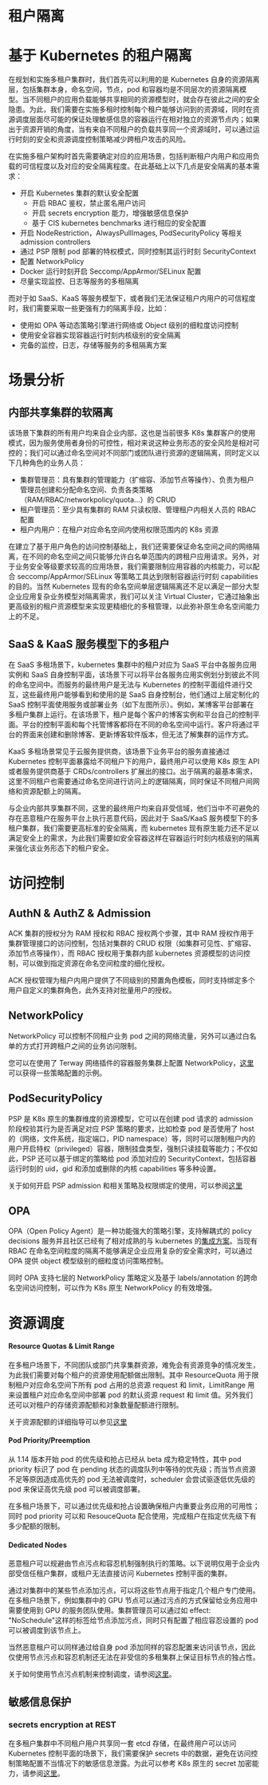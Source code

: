 # 租户隔离

# 基于 Kubernetes 的租户隔离

在规划和实施多租户集群时，我们首先可以利用的是 Kubernetes 自身的资源隔离层，包括集群本身，命名空间，节点，pod 和容器均是不同层次的资源隔离模型。当不同租户的应用负载能够共享相同的资源模型时，就会存在彼此之间的安全隐患。为此，我们需要在实施多租时控制每个租户能够访问到的资源域，同时在资源调度层面尽可能的保证处理敏感信息的容器运行在相对独立的资源节点内；如果出于资源开销的角度，当有来自不同租户的负载共享同一个资源域时，可以通过运行时刻的安全和资源调度控制策略减少跨租户攻击的风险。

在实施多租户架构时首先需要确定对应的应用场景，包括判断租户内用户和应用负载的可信程度以及对应的安全隔离程度。在此基础上以下几点是安全隔离的基本需求：

- 开启 Kubernetes 集群的默认安全配置
  - 开启 RBAC 鉴权，禁止匿名用户访问
  - 开启 secrets encryption 能力，增强敏感信息保护
  - 基于 CIS kubernetes benchmarks 进行相应的安全配置
- 开启 NodeRestriction，AlwaysPullImages, PodSecurityPolicy 等相关 admission controllers
- 通过 PSP 限制 pod 部署的特权模式，同时控制其运行时刻 SecurityContext
- 配置 NetworkPolicy
- Docker 运行时刻开启 Seccomp/AppArmor/SELinux 配置
- 尽量实现监控、日志等服务的多租隔离

而对于如 SaaS、KaaS 等服务模型下，或者我们无法保证租户内用户的可信程度时，我们需要采取一些更强有力的隔离手段，比如：

- 使用如 OPA 等动态策略引擎进行网络或 Object 级别的细粒度访问控制
- 使用安全容器实现容器运行时刻内核级别的安全隔离
- 完备的监控，日志，存储等服务的多租隔离方案

# 场景分析

## 内部共享集群的软隔离

该场景下集群的所有用户均来自企业内部，这也是当前很多 K8s 集群客户的使用模式，因为服务使用者身份的可控性，相对来说这种业务形态的安全风险是相对可控的；我们可以通过命名空间对不同部门或团队进行资源的逻辑隔离，同时定义以下几种角色的业务人员：

- 集群管理员：具有集群的管理能力（扩缩容、添加节点等操作）、负责为租户管理员创建和分配命名空间、负责各类策略（RAM/RBAC/networkpolicy/quota...）的 CRUD
- 租户管理员：至少具有集群的 RAM 只读权限、管理租户内相关人员的 RBAC 配置
- 租户内用户：在租户对应命名空间内使用权限范围内的 K8s 资源

在建立了基于用户角色的访问控制基础上，我们还需要保证命名空间之间的网络隔离，在不同的命名空间之间只能够允许白名单范围内的跨租户应用请求。另外，对于业务安全等级要求较高的应用场景，我们需要限制应用容器的内核能力，可以配合 seccomp/AppArmor/SELinux 等策略工具达到限制容器运行时刻 capabilities 的目的。当然 Kubernetes 现有的命名空间单层逻辑隔离还不足以满足一部分大型企业应用复杂业务模型对隔离需求，我们可以关注 Virtual Cluster，它通过抽象出更高级别的租户资源模型来实现更精细化的多租管理，以此弥补原生命名空间能力上的不足。

## SaaS & KaaS 服务模型下的多租户

在 SaaS 多租场景下，kubernetes 集群中的租户对应为 SaaS 平台中各服务应用实例和 SaaS 自身控制平面，该场景下可以将平台各服务应用实例划分到彼此不同的命名空间中。而服务的最终用户是无法与 Kubernetes 的控制平面组件进行交互，这些最终用户能够看到和使用的是 SaaS 自身控制台，他们通过上层定制化的 SaaS 控制平面使用服务或部署业务（如下左图所示）。例如，某博客平台部署在多租户集群上运行。在该场景下，租户是每个客户的博客实例和平台自己的控制平面。平台的控制平面和每个托管博客都将在不同的命名空间中运行。客户将通过平台的界面来创建和删除博客、更新博客软件版本，但无法了解集群的运作方式。

KaaS 多租场景常见于云服务提供商，该场景下业务平台的服务直接通过 Kubernetes 控制平面暴露给不同租户下的用户，最终用户可以使用 K8s 原生 API 或者服务提供商基于 CRDs/controllers 扩展出的接口。出于隔离的最基本需求，这里不同租户也需要通过命名空间进行访问上的逻辑隔离，同时保证不同租户间网络和资源配额上的隔离。

与企业内部共享集群不同，这里的最终用户均来自非受信域，他们当中不可避免的存在恶意租户在服务平台上执行恶意代码，因此对于 SaaS/KaaS 服务模型下的多租户集群，我们需要更高标准的安全隔离，而 kubernetes 现有原生能力还不足以满足安全上的需求，为此我们需要如安全容器这样在容器运行时刻内核级别的隔离来强化该业务形态下的租户安全。

# 访问控制

## AuthN & AuthZ & Admission

ACK 集群的授权分为 RAM 授权和 RBAC 授权两个步骤，其中 RAM 授权作用于集群管理接口的访问控制，包括对集群的 CRUD 权限（如集群可见性、扩缩容、添加节点等操作），而 RBAC 授权用于集群内部 kubernetes 资源模型的访问控制，可以做到指定资源在命名空间粒度的细化授权。

ACK 授权管理为租户内用户提供了不同级别的预置角色模板，同时支持绑定多个用户自定义的集群角色，此外支持对批量用户的授权。

## NetworkPolicy

NetworkPolicy 可以控制不同租户业务 pod 之间的网络流量，另外可以通过白名单的方式打开跨租户之间的业务访问限制。

您可以在使用了 Terway 网络插件的容器服务集群上配置 NetworkPolicy，[这里](https://github.com/ahmetb/kubernetes-network-policy-recipes)可以获得一些策略配置的示例。

## PodSecurityPolicy

PSP 是 K8s 原生的集群维度的资源模型，它可以在创建 pod 请求的 admission 阶段校验其行为是否满足对应 PSP 策略的要求，比如检查 pod 是否使用了 host 的（网络，文件系统，指定端口，PID namespace）等，同时可以限制租户内的用户开启特权（privileged）容器，限制挂盘类型，强制只读挂载等能力；不仅如此，PSP 还可以基于绑定的策略给 pod 添加对应的 SecurityContext，包括容器运行时刻的 uid，gid 和添加或删除的内核 capabilities 等多种设置。

关于如何开启 PSP admission 和相关策略及权限绑定的使用，可以参阅[这里](https://kubernetes.io/zh/docs/concepts/policy/pod-security-policy/#什么是-pod-安全策略)

## OPA

OPA（Open Policy Agent）是一种功能强大的策略引擎，支持解耦式的 policy decisions 服务并且社区已经有了相对成熟的与 kubernetes 的[集成方案](https://www.openpolicyagent.org/docs/latest/kubernetes-admission-control)。当现有 RBAC 在命名空间粒度的隔离不能够满足企业应用复杂的安全需求时，可以通过 OPA 提供 object 模型级别的细粒度访问策略控制。

同时 OPA 支持七层的 NetworkPolicy 策略定义及基于 labels/annotation 的跨命名空间访问控制，可以作为 K8s 原生 NetworkPolicy 的有效增强。

# 资源调度

#### Resource Quotas & Limit Range

在多租户场景下，不同团队或部门共享集群资源，难免会有资源竞争的情况发生，为此我们需要对每个租户的资源使用配额做出限制。其中 ResourceQuota 用于限制租户对应命名空间下所有 pod 占用的总资源 request 和 limit，LimitRange 用来设置租户对应命名空间中部署 pod 的默认资源 request 和 limit 值。另外我们还可以对租户的存储资源配额和对象数量配额进行限制。

关于资源配额的详细指导可以参见[这里](https://kubernetes.io/zh/docs/concepts/policy/resource-quotas/)

#### Pod Priority/Preemption

从 1.14 版本开始 pod 的优先级和抢占已经从 beta 成为稳定特性，其中 pod priority 标识了 pod 在 pending 状态的调度队列中等待的优先级；而当节点资源不足等原因造成高优先的 pod 无法被调度时，scheduler 会尝试驱逐低优先级的 pod 来保证高优先级 pod 可以被调度部署。

在多租户场景下，可以通过优先级和抢占设置确保租户内重要业务应用的可用性；同时 pod priority 可以和 ResouceQuota 配合使用，完成租户在指定优先级下有多少配额的限制。

#### Dedicated Nodes

恶意租户可以规避由节点污点和容忍机制强制执行的策略。以下说明仅用于企业内部受信任租户集群，或租户无法直接访问 Kubernetes 控制平面的集群。

通过对集群中的某些节点添加污点，可以将这些节点用于指定几个租户专门使用。在多租户场景下，例如集群中的 GPU 节点可以通过污点的方式保留给业务应用中需要使用到 GPU 的服务团队使用。集群管理员可以通过如 effect: "NoSchedule"这样的标签给节点添加污点，同时只有配置了相应容忍设置的 pod 可以被调度到该节点上。

当然恶意租户可以同样通过给自身 pod 添加同样的容忍配置来访问该节点，因此仅使用节点污点和容忍机制还无法在非受信的多租集群上保证目标节点的独占性。

关于如何使用节点污点机制来控制调度，请参阅[这里](https://kubernetes.io/docs/concepts/configuration/taint-and-toleration/)。

## 敏感信息保护

### secrets encryption at REST

在多租户集群中不同租户用户共享同一套 etcd 存储，在最终用户可以访问 Kubernetes 控制平面的场景下，我们需要保护 secrets 中的数据，避免在访问控制策略配置不当情况下的敏感信息泄露。为此可以参考 K8s 原生的 secret 加密能力，请参阅[这里](https://kubernetes.io/docs/tasks/administer-cluster/encrypt-data/)。
